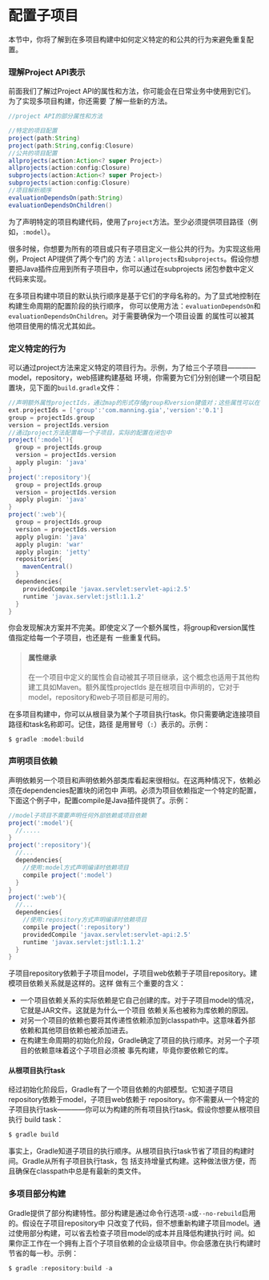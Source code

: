 配置子项目
=========================
本节中，你将了解到在多项目构建中如何定义特定的和公共的行为来避免重复配置。

### 理解Project API表示
前面我们了解过Project API的属性和方法，你可能会在日常业务中使用到它们。为了实现多项目构建，你还需要
了解一些新的方法。
```groovy
//project API的部分属性和方法

//特定的项目配置
project(path:String)
project(path:String,config:Closure)
//公共的项目配置
allprojects(action:Action<? super Project>)
allprojects(action:config:Closure)
subprojects(action:Action<? super Project>)
subprojects(action:config:Closure)
//项目解析顺序
evaluationDependsOn(path:String)
evaluationDependsOnChildren()
```
为了声明特定的项目构建代码，使用了`project`方法。至少必须提供项目路径（例如，`:model`）。

很多时候，你想要为所有的项目或只有子项目定义一些公共的行为。为实现这些用例，Project API提供了两个专门的
方法：`allprojects`和`subprojects`。假设你想要把Java插件应用到所有子项目中，你可以通过在subprojects
闭包参数中定义代码来实现。

在多项目构建中项目的默认执行顺序是基于它们的字母名称的。为了显式地控制在构建生命周期的配置阶段的执行顺序，
你可以使用方法：`evaluationDependsOn`和`evaluationDependsOnChildren`。对于需要确保为一个项目设置
的属性可以被其他项目使用的情况尤其如此。

### 定义特定的行为
可以通过project方法来定义特定的项目行为。示例，为了给三个子项目————model，repository，web搭建构建基础
环境，你需要为它们分别创建一个项目配置块，见下面的`build.gradle`文件：
```gradle
//声明额外属性projectIds，通过map的形式存储group和version键值对；这些属性可以在子项目中使用
ext.projectIds = ['group':'com.manning.gia','version':'0.1']
group = projectIds.group
version = projectIds.version
//通过project方法配置每一个子项目，实际的配置在闭包中
project(':model'){
  group = projectIds.group
  version = projectIds.version
  apply plugin: 'java'
}
project(':repository'){
  group = projectIds.group
  version = projectIds.version
  apply plugin: 'java'
}
project(':web'){
  group = projectIds.group
  version = projectIds.version
  apply plugin: 'java'
  apply plugin: 'war'
  apply plugin: 'jetty'
  repositories{
    mavenCentral()
  }
  dependencies{
    providedCompile 'javax.servlet:servlet-api:2.5'
    runtime 'javax.servlet:jstl:1.1.2'
  }
}
```
你会发现解决方案并不完美。即使定义了一个额外属性，将group和version属性值指定给每一个子项目，也还是有
一些重复代码。
> #### 属性继承
> 在一个项目中定义的属性会自动被其子项目继承，这个概念也适用于其他构建工具如Maven。额外属性projectIds
> 是在根项目中声明的，它对于model，repository和web子项目都是可用的。

在多项目构建中，你可以从根目录为某个子项目执行task。你只需要确定连接项目路径和task名称即可。记住，路径
是用冒号（`:`）表示的。示例：
```powershell
$ gradle :model:build
```

### 声明项目依赖
声明依赖另一个项目和声明依赖外部类库看起来很相似。在这两种情况下，依赖必须在dependencies配置块的闭包中
声明。必须为项目依赖指定一个特定的配置，下面这个例子中，配置compile是Java插件提供了。示例：
```gradle
//model子项目不需要声明任何外部依赖或项目依赖
project(':model'){
  //.....
}
project(':repository'){
  //...
  dependencies{
    //使用:model方式声明编译时依赖项目
    compile project(':model')
  }
}
project(':web'){
  //...
  dependencies{
    //使用:repository方式声明编译时依赖项目
    compile project(':repository')
    providedCompile 'javax.servlet:servlet-api:2.5'
    runtime 'javax.servlet:jstl:1.1.2'
  }
}
```
子项目repository依赖于子项目model，子项目web依赖于子项目repository。建模项目依赖关系就是这样的。这样
做有三个重要的含义：
+ 一个项目依赖关系的实际依赖是它自己创建的库。对于子项目model的情况，它就是JAR文件。这就是为什么一个项目
依赖关系也被称为库依赖的原因。
+ 对另一个项目的依赖也要将其传递性依赖添加到classpath中。这意味着外部依赖和其他项目依赖也被添加进去。
+ 在构建生命周期的初始化阶段，Gradle确定了项目的执行顺序。对另一个子项目的依赖意味着这个子项目必须被
事先构建，毕竟你要依赖它的库。

#### 从根项目执行task
经过初始化阶段后，Gradle有了一个项目依赖的内部模型。它知道子项目repository依赖于model，子项目web依赖于
repository。你不需要从一个特定的子项目执行task————你可以为构建的所有项目执行task。假设你想要从根项目执行
build task：
```powershell
$ gradle build
```
事实上，Gradle知道子项目的执行顺序。从根项目执行task节省了项目的构建时间。Gradle从所有子项目执行task，包
括支持增量式构建。这种做法很方便，而且确保在classpath中总是有最新的类文件。

### 多项目部分构建
Gradle提供了部分构建特性。部分构建是通过命令行选项`-a`或`--no-rebuild`启用的。假设在子项目repository中
只改变了代码，但不想重新构建子项目model。通过使用部分构建，可以省去检查子项目model的成本并且降低构建执行时
间。如果你正工作在一个拥有上百个子项目依赖的企业级项目中。你会感激在执行构建时节省的每一秒。示例：
```powershell
$ gradle :repository:build -a
```
